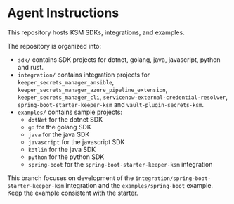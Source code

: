 # Agent Instructions

This repository hosts KSM SDKs, integrations, and examples.

The repository is organized into:

- `sdk/` contains SDK projects for dotnet, golang, java, javascript,
  python and rust.
- `integration/` contains integration projects for
  `keeper_secrets_manager_ansible`,
  `keeper_secrets_manager_azure_pipeline_extension`,
  `keeper_secrets_manager_cli`, `servicenow-external-credential-resolver`,
  `spring-boot-starter-keeper-ksm` and `vault-plugin-secrets-ksm`.
- `examples/` contains sample projects:
  - `dotNet` for the dotnet SDK
  - `go` for the golang SDK
  - `java` for the java SDK
  - `javascript` for the javascript SDK
  - `kotlin` for the java SDK
  - `python` for the python SDK
  - `spring-boot` for the `spring-boot-starter-keeper-ksm` integration

This branch focuses on development of the `integration/spring-boot-starter-keeper-ksm`
integration and the `examples/spring-boot` example. Keep the example consistent
with the starter.

